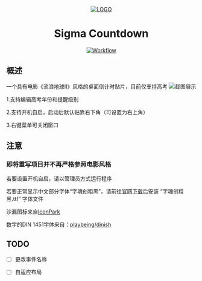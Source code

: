 <div align="center">

[![LOGO](SigmaCountdown/Resources/Sigma-Countdown.ico?raw=true "LOGO")](# "LOGO")
# Sigma Countdown

[![Workflow](https://img.shields.io/github/actions/workflow/status/NetheriteBowl/SigmaCountdown/main.yml "Workflow")](https://github.com/NetheriteBowl/SigmaCountdown/actions "Workflow")

</div>

## 概述
一个具有电影《流浪地球Ⅱ》风格的桌面倒计时贴片，目前仅支持高考
![截图展示](https://github.com/NetheriteBowl/SigmaCountdown/assets/75211294/336de5e8-6173-4aee-b430-f624dcf1f7db)

1.支持编辑高考年份和提醒级别

2.支持开机自启，启动后默认贴靠右下角（可设置为右上角）

3.右键菜单可关闭窗口

## 注意

### 即将重写项目并不再严格参照电影风格

若要设置开机自启，请以管理员方式运行程序

若要正常显示中文部分字体“字魂创粗黑”，请前往[官网下载](https://izihun.com/shangyongziti/574.html)后安装 “字魂创粗黑.ttf” 字体文件

沙漏图标来自[IconPark](https://github.com/bytedance/iconpark "IconPark")

数字的DIN 1451字体来自：[playbeing/dinish](https://github.com/playbeing/dinish
)

## TODO
- [ ] 更改事件名称

- [ ] 自适应布局
